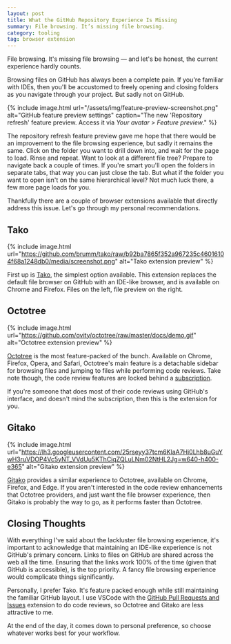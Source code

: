 ```yaml
---
layout: post
title: What the GitHub Repository Experience Is Missing
summary: File browsing. It’s missing file browsing.
category: tooling
tag: browser extension
---
```


File browsing. It's missing file browsing — and let's be honest, the current experience hardly counts.

Browsing files on GitHub has always been a complete pain. If you're familiar with IDEs, then you'll be accustomed to freely opening and closing folders as you navigate through your project. But sadly not on GitHub.

{%
  include image.html
  url="/assets/img/feature-preview-screenshot.png"
  alt="GitHub feature preview settings"
  caption="The new 'Repository refresh' feature preview. Access it via <i>Your avatar > Feature preview</i>."
%}

The repository refresh feature preview gave me hope that there would be an improvement to the file browsing experience, but sadly it remains the same. Click on the folder you want to drill down into, and wait for the page to load. Rinse and repeat. Want to look at a different file tree? Prepare to navigate back a couple of times. If you're smart you'll open the folders in separate tabs, that way you can just close the tab. But what if the folder you want to open isn't on the same hierarchical level? Not much luck there, a few more page loads for you.

Thankfully there are a couple of browser extensions available that directly address this issue. Let's go through my personal recommendations.

## Tako

{%
  include image.html
  url="https://github.com/brumm/tako/raw/b92ba7865f352a967235c46016104f68a1248db0/media/screenshot.png"
  alt="Tako extension preview"
%}

First up is [Tako](https://github.com/brumm/tako), the simplest option available. This extension replaces the default file browser on GitHub with an IDE-like browser, and is available on Chrome and Firefox. Files on the left, file preview on the right. 

## Octotree

{%
  include image.html
  url="https://github.com/ovity/octotree/raw/master/docs/demo.gif"
  alt="Octotree extension preview"
%}

[Octotree](https://github.com/ovity/octotree) is the most feature-packed of the bunch. Available on Chrome, Firefox, Opera, and Safari, Octotree's main feature is a detachable sidebar for browsing files and jumping to files while performing code reviews. Take note though, the code review features are locked behind a [subscription](https://www.octotree.io/pricing).

If you're someone that does most of their code reviews using GitHub's interface, and doesn't mind the subscription, then this is the extension for you.

## Gitako

{%
  include image.html
  url="https://lh3.googleusercontent.com/25rseyy37tcm6KlaA7Hi0Lhb8uGuYwH3ruVDOP4Vc5yNT_VVdUu5KThCiqZQLuLNm02NtHL2Jg=w640-h400-e365"
  alt="Gitako extension preview"
%}

[Gitako](https://github.com/EnixCoda/Gitako) provides a similar experience to Octotree, available on Chrome, Firefox, and Edge. If you aren't interested in the code review enhancements that Octotree providers, and just want the file browser experience, then Gitako is probably the way to go, as it performs faster than Octotree.

## Closing Thoughts

With everything I've said about the lackluster file browsing experience, it's important to acknowledge that maintaining an IDE-like experience is not GitHub's primary concern. Links to files on GitHub are shared across the web all the time. Ensuring that the links work 100% of the time (given that GitHub is accessible), is the top priority. A fancy file browsing experience would complicate things significantly.

Personally, I prefer Tako. It's feature packed enough while still maintaining the familiar GitHub layout. I use VSCode with the [GitHub Pull Requests and Issues](https://marketplace.visualstudio.com/items?itemName=GitHub.vscode-pull-request-github) extension to do code reviews, so Octotree and Gitako are less attractive to me.

At the end of the day, it comes down to personal preference, so choose whatever works best for your workflow.
